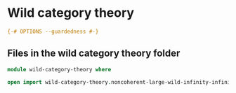 # Wild category theory

```agda
{-# OPTIONS --guardedness #-}
```

## Files in the wild category theory folder

```agda
module wild-category-theory where

open import wild-category-theory.noncoherent-large-wild-infinity-infinity-precategories public
```
